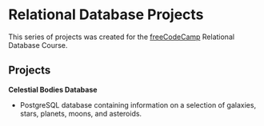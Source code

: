 # Relational Database Projects

This series of projects was created for the [freeCodeCamp](https://www.freecodecamp.org/) Relational Database Course.

## Projects
**Celestial Bodies Database**
- PostgreSQL database containing information on a selection of galaxies, stars, planets, moons, and asteroids.
